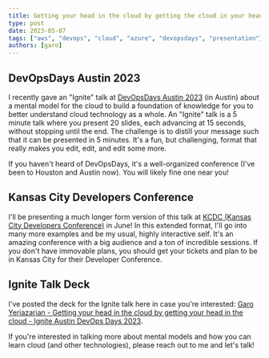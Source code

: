 ```yaml
---
title: Getting your head in the cloud by getting the cloud in your head
type: post
date: 2023-05-07
tags: ["aws", "devops", "cloud", "azure", "devopsdays", "presentation"]
authors: [garo]
---
```


## DevOpsDays Austin 2023

I recently gave an "Ignite" talk at [DevOpsDays Austin 2023](https://devopsdays.org/events/2023-austin/welcome/) (in Austin) about a mental model for the cloud to build a foundation of knowledge for you to better understand cloud technology as a whole. An "Ignite" talk is a 5 minute talk where you present 20 slides, each advancing at 15 seconds, without stopping until the end. The challenge is to distill your message such that it can be presented in 5 minutes. It's a fun, but challenging, format that really makes you edit, edit, and edit some more.

If you haven't heard of DevOpsDays, it's a well-organized conference (I've been to Houston and Austin now). You will likely fine one near you!

## Kansas City Developers Conference

I'll be presenting a much longer form version of this talk at [KCDC (Kansas City Developers Conference)](https://www.kcdc.info/sessions) in June! In this extended format, I'll go into many more examples and be my usual, highly interactive self. It's an amazing conference with a big audience and a ton of incredible sessions. If you don't have immovable plans, you should get your tickets and plan to be in Kansas City for their Developer Conference.

## Ignite Talk Deck

I've posted the deck for the Ignite talk here in case you're interested: [Garo Yeriazarian - Getting your head in the cloud by getting your head in the cloud - Ignite Austin DevOps Days 2023](getting-your-head-in-the-cloud-ignite.assets/Garo%20Yeriazarian%20-%20Getting%20your%20head%20in%20the%20cloud%20by%20getting%20your%20head%20in%20the%20cloud%20-%20Ignite%20Austin%20DevOps%20Days%202023.pdf).

If you're interested in talking more about mental models and how you can learn cloud (and other technologies), please reach out to me and let's talk!
